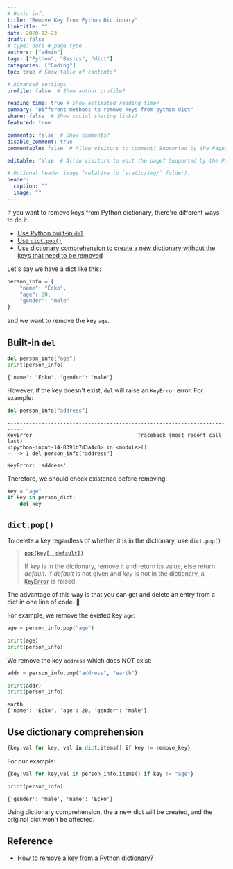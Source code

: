 ```yaml
---
# Basic info
title: "Remove Key from Python Dictionary"
linktitle: ""
date: 2020-12-23
draft: false
# type: docs # page type
authors: ["admin"]
tags: ["Python", "Basics", "dict"]
categories: ["Coding"]
toc: true # Show table of contents?

# Advanced settings
profile: false  # Show author profile?

reading_time: true # Show estimated reading time?
summary: "Different methods to remove keys from python dict"
share: false  # Show social sharing links?
featured: true

comments: false  # Show comments?
disable_comment: true
commentable: false  # Allow visitors to comment? Supported by the Page, Post, and Docs content types.

editable: false  # Allow visitors to edit the page? Supported by the Page, Post, and Docs content types.

# Optional header image (relative to `static/img/` folder).
header:
  caption: ""
  image: ""
---
```


If you want to remove keys from Python dictionary, there're different ways to do it:

- [Use Python built-in `del`](#built-in-del)
- [Use `dict.pop()`](#dictpop)
- [Use dictionary comprehension to create a new dictionary without the keys that need to be removed](#use-dictionary-comprehension)

Let's say we have a dict like this:

```python
person_info = {
    "name": "Ecko",
    "age": 20,
    "gender": "male"
}
```

and we want to remove the key `age`.





## Built-in `del`

```python
del person_info["age"]
print(person_info)
```

```
{'name': 'Ecko', 'gender': 'male'}
```

However, if the key doesn't exist, `del` will raise an `KeyError` error. For example:

```python
del person_info["address"]
```

```
---------------------------------------------------------------------------
KeyError                                  Traceback (most recent call last)
<ipython-input-14-8391b7d3a4c8> in <module>()
----> 1 del person_info["address"]

KeyError: 'address'
```

Therefore, we should check existence before removing:

```python
key = "age"
if key in person_dict:
    del key
```





## `dict.pop()`

To delete a key regardless of whether it is in the dictionary, use `dict.pop()`

> [`pop(key[, default])`](https://docs.python.org/3/library/stdtypes.html#dict.pop)
>
> If *key* is in the dictionary, remove it and return its value, else return *default*. If *default* is not given and *key* is not in the dictionary, a [`KeyError`](https://docs.python.org/3/library/exceptions.html#KeyError) is raised.

The advantage of this way is that you can get and delete an entry from a dict in one line of code. :clap:

For example, we remove the existed key `age`:

```python
age = person_info.pop("age")

print(age)
print(person_info)
```

We remove the key `address` which does NOT exist:

```python
addr = person_info.pop("address", "earth")

print(addr)
print(person_info)
```

```
earth
{'name': 'Ecko', 'age': 20, 'gender': 'male'}
```





## Use dictionary comprehension

```python
{key:val for key, val in dict.items() if key != remove_key}
```

For our example:

```python
{key:val for key,val in person_info.items() if key != "age"}

print(person_info)
```

```
{'gender': 'male', 'name': 'Ecko'}
```

Using dictionary comprehension, the a new dict will be created, and the original dict won't be affected.



## Reference

- [How to remove a key from a Python dictionary?](https://stackoverflow.com/questions/11277432/how-to-remove-a-key-from-a-python-dictionary)